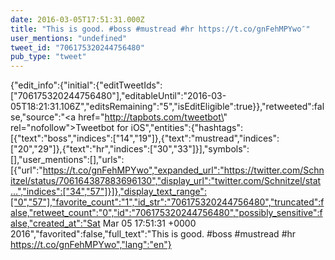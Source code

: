 ```yaml
---
date: 2016-03-05T17:51:31.000Z
title: "This is good. #boss #mustread #hr https://t.co/gnFehMPYwo″"
user_mentions: "undefined"
tweet_id: "706175320244756480"
pub_type: "tweet"
---
```

{"edit_info":{"initial":{"editTweetIds":["706175320244756480"],"editableUntil":"2016-03-05T18:21:31.106Z","editsRemaining":"5","isEditEligible":true}},"retweeted":false,"source":"<a href=\"http://tapbots.com/tweetbot\" rel=\"nofollow\">Tweetbot for iΟS</a>","entities":{"hashtags":[{"text":"boss","indices":["14","19"]},{"text":"mustread","indices":["20","29"]},{"text":"hr","indices":["30","33"]}],"symbols":[],"user_mentions":[],"urls":[{"url":"https://t.co/gnFehMPYwo","expanded_url":"https://twitter.com/Schnitzel/status/706164387883696130","display_url":"twitter.com/Schnitzel/stat…","indices":["34","57"]}]},"display_text_range":["0","57"],"favorite_count":"1","id_str":"706175320244756480","truncated":false,"retweet_count":"0","id":"706175320244756480","possibly_sensitive":false,"created_at":"Sat Mar 05 17:51:31 +0000 2016","favorited":false,"full_text":"This is good. #boss #mustread #hr https://t.co/gnFehMPYwo","lang":"en"}
